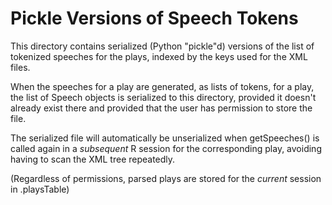 # Pickle Versions of Speech Tokens

This directory contains serialized (Python "pickle"d) versions of the
list of tokenized speeches for the plays, indexed by the keys used for the XML files.

When the speeches for a play are generated, as lists of tokens, for a play,
the list of Speech objects is
serialized to this directory, provided it doesn't already exist there
and provided that the user has permission to store the file.

The serialized file will automatically be unserialized when getSpeeches() is called
again in a *subsequent* R session for
the corresponding play, avoiding having to scan the XML tree repeatedly.

(Regardless of permissions, parsed plays are stored for the *current*
session in .playsTable)

